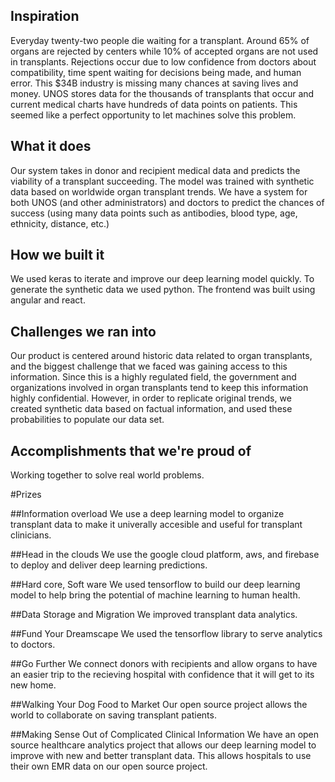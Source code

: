 ## Inspiration
Everyday twenty-two people die waiting for a transplant. Around 65% of organs are rejected by centers while 10% of accepted organs are not used in transplants. Rejections occur due to low confidence from doctors about compatibility, time spent waiting for decisions being made, and human error. This $34B industry is missing many chances at saving lives and money. UNOS stores data for the thousands of transplants that occur and current medical charts have hundreds of data points on patients. This seemed like a perfect opportunity to let machines solve this problem.  

## What it does
Our system takes in donor and recipient medical data and predicts the viability of a transplant succeeding. The model was trained with synthetic data based on worldwide organ transplant trends. We have a system for both UNOS (and other administrators) and doctors to predict the chances of success (using many data points such as antibodies, blood type, age, ethnicity, distance, etc.) 

## How we built it
We used keras to iterate and improve our deep learning model quickly. To generate the synthetic data we used python. The frontend was built using angular and react.

## Challenges we ran into
Our product is centered around historic data related to organ transplants, and the biggest challenge that we faced was gaining access to this information. Since this is a highly regulated field, the government and organizations involved in organ transplants tend to keep this information highly confidential. However, in order to replicate original trends, we created synthetic data based on factual information, and used these probabilities to populate our data set. 

## Accomplishments that we're proud of
Working together to solve real world problems. 

#Prizes

##Information overload 
We use a deep learning model to organize transplant data to make it univerally accesible and useful for transplant clinicians. 

##Head in the clouds 
We use the google cloud platform, aws, and firebase to deploy and deliver deep learning predictions.

##Hard core, Soft ware 
We used tensorflow to build our deep learning model to help bring the potential of machine learning to human health. 

##Data Storage and Migration 
We improved transplant data analytics.

##Fund Your Dreamscape 
We used the tensorflow library to serve analytics to doctors.

##Go Further 
We connect donors with recipients and allow organs to have an easier trip to the recieving hospital with confidence that it will get to its new home.

##Walking Your Dog Food to Market
Our open source project allows the world to collaborate on saving transplant patients.

##Making Sense Out of Complicated Clinical Information 
We have an open source healthcare analytics project that allows our deep learning model to improve with new and better transplant data. This allows hospitals to use their own EMR data on our open source project.


